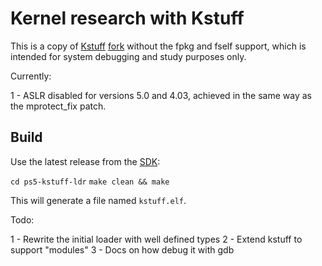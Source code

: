 # Kernel research with Kstuff

This is a copy of [Kstuff](https://github.com/sleirsgoevy/ps4jb-payloads/tree/bd-jb/ps5-kstuff) [fork](https://github.com/ps5-payload-dev/kstuff) without the fpkg and fself support, which is intended for system debugging and study purposes only.

Currently:

1 - ASLR disabled for versions 5.0 and 4.03, achieved in the same way as the mprotect_fix patch.


## Build
Use the latest release from the [SDK](https://github.com/ps5-payload-dev/sdk):

`cd ps5-kstuff-ldr`
`make clean && make`

This will generate a file named `kstuff.elf`.


Todo:

1 - Rewrite the initial loader with well defined types
2 - Extend kstuff to support "modules" 
3 - Docs on how debug it with gdb